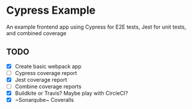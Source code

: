 # Cypress Example

An example frontend app using Cypress for E2E tests, Jest for unit tests, and combined coverage

## TODO

- [x] Create basic webpack app
- [ ] Cypress coverage report
- [x] Jest coverage report
- [ ] Combine coverage reports
- [x] Buildkite or Travis? Maybe play with CircleCI?
- [x] ~Sonarqube~ Coveralls
